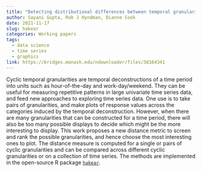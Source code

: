 ```yaml
---
title: "Detecting distributional differences between temporal granularities for exploratory time series analysis"
author: Sayani Gupta, Rob J Hyndman, Dianne Cook
date: 2021-11-17
slug: hakear
categories: Working papers
tags:
  - data science
  - time series
  - graphics
link: https://bridges.monash.edu/ndownloader/files/38164341
---
```


Cyclic temporal granularities are temporal deconstructions of a time period into units such as hour-of-the-day and work-day/weekend. They can be useful for measuring repetitive patterns in large univariate time series data, and feed new approaches to exploring time series data. One use is to take pairs of granularities, and make plots of response values across the categories induced by the temporal deconstruction. However, when there are many granularities that can be constructed for a time period, there will also be too many possible displays to decide which might be the more interesting to display. This work proposes a new distance metric to screen and rank the possible granularities, and hence choose the most interesting ones to plot. The distance measure is computed for a single or pairs of cyclic granularities and can be compared across different cyclic granularities or on a collection of time series. The methods are implemented in the open-source R package [`hakear`](https://github.com/Sayani07/hakear).
